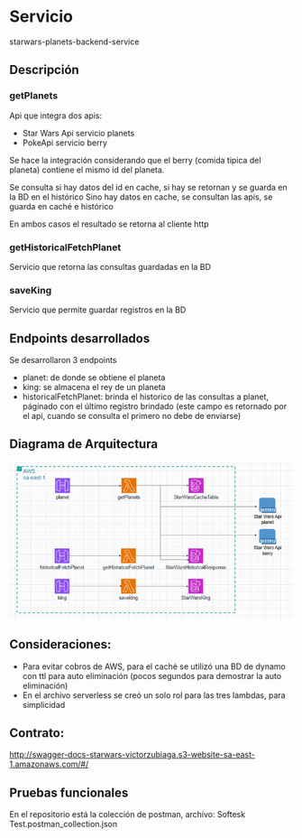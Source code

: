 # Servicio

starwars-planets-backend-service

## Descripción

### getPlanets

Api que integra dos apis:

- Star Wars Api servicio planets
- PokeApi servicio berry

Se hace la integración considerando que el berry (comida tipica del planeta) contiene el mismo id del planeta.

Se consulta si hay datos del id en cache, si hay se retornan y se guarda en la BD en el histórico
Sino hay datos en cache, se consultan las apis, se guarda en caché e histórico

En ambos casos el resultado se retorna al cliente http

### getHistoricalFetchPlanet

Servicio que retorna las consultas guardadas en la BD

### saveKing

Servicio que permite guardar registros en la BD

## Endpoints desarrollados

Se desarrollaron 3 endpoints

- planet: de donde se obtiene el planeta
- king: se almacena el rey de un planeta
- historicalFetchPlanet: brinda el historico de las consultas a planet, páginado con el último registro brindado (este campo es retornado por el api, cuando se consulta el primero no debe de enviarse)

## Diagrama de Arquitectura

![Arquitectura](arquitectura.jpg)

## Consideraciones:

- Para evitar cobros de AWS, para el caché se utilizó una BD de dynamo con ttl para auto eliminación (pocos segundos para demostrar la auto eliminación)
- En el archivo serverless se creó un solo rol para las tres lambdas, para simplicidad

## Contrato:

http://swagger-docs-starwars-victorzubiaga.s3-website-sa-east-1.amazonaws.com/#/

## Pruebas funcionales

En el repositorio está la colección de postman, archivo:
Softesk Test.postman_collection.json
